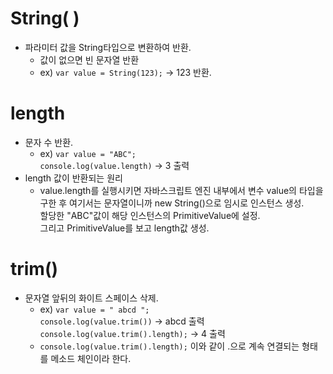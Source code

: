 # String( )

-   파라미터 값을 String타입으로 변환하여 반환.
    -   값이 없으면 빈 문자열 반환
    -   ex) `var value = String(123);` -> 123 반환.

# length

-   문자 수 반환.
    -   ex) `var value = "ABC";` <br>
        `console.log(value.length)` -> 3 출력
-   length 값이 반환되는 원리
    -   value.length를 실행시키면 자바스크립트 엔진 내부에서 변수 value의 타입을 구한 후 여기서는 문자열이니까 new String()으로 임시로 인스턴스 생성. <br>
        할당한 "ABC"값이 해당 인스턴스의 PrimitiveValue에 설정. <br>
        그리고 PrimitiveValue를 보고 length값 생성.

# trim()

-   문자열 앞뒤의 화이트 스페이스 삭제.
    -   ex) `var value = " abcd ";` <br>
        `console.log(value.trim())` -> abcd 출력 <br>
        `console.log(value.trim().length);` -> 4 출력
    -   `console.log(value.trim().length);` 이와 같이 .으로 계속 연결되는 형태를 메소드 체인이라 한다.
